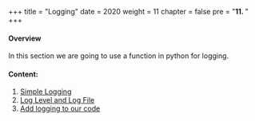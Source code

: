 +++
title = "Logging"
date = 2020
weight = 11
chapter = false
pre = "<b>11. </b>"
+++
#### Overview

In this section we are going to use a function in python for logging.


#### Content:
1. [Simple Logging](11.1-simple-logging/)
2. [Log Level and Log File](11.2-log-level-and-log-file/)
3. [Add logging to our code](11.3-add-logging-to-our-code/)